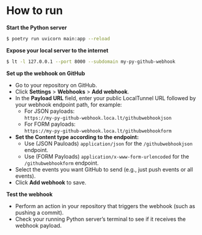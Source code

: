 # How to run

**Start the Python server**

```bash
$ poetry run uvicorn main:app --reload
```


**Expose your local server to the internet**

```bash
$ lt -l 127.0.0.1 --port 8000 --subdomain my-py-github-webhook
```

**Set up the webhook on GitHub**

   - Go to your repository on GitHub.
   - Click **Settings** > **Webhooks** > **Add webhook**.
   - In the **Payload URL** field, enter your public LocalTunnel URL followed by your webhook endpoint path, for example:  
        - For JSON payloads:  
          `https://my-py-github-webhook.loca.lt/githubwebhookjson`
        - For FORM payloads:  
          `https://my-py-github-webhook.loca.lt/githubwebhookform`
   - **Set the Content type according to the endpoint:**
        - Use (JSON Pauloads) `application/json` for the `/githubwebhookjson` endpoint.
        - Use (FORM Payloads) `application/x-www-form-urlencoded` for the `/githubwebhookform` endpoint.
   - Select the events you want GitHub to send (e.g., just push events or all events).
   - Click **Add webhook** to save.

**Test the webhook**

   - Perform an action in your repository that triggers the webhook (such as pushing a commit).
   - Check your running Python server’s terminal to see if it receives the webhook payload.